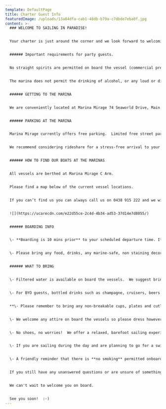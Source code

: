 ```yaml
---
template: DefaultPage
title: Charter Guest Info
featuredImage: /uploads/13a84dfa-cab1-48db-b79a-c7dbde7eba0f.jpg
content: >-
  ### WELCOME TO SAILING IN PARADISE!


  Your charter is just around the corner and we look forward to welcoming you onboard :) We have put together some essential pre-charter info to help get you ready for a totally stress-free and seamless experience! 


  ###### I﻿mportant requirements for party guests.


  N﻿o straight spirits are permitted on board the vessel (commercial premix spirits cans or bottles only).   Any spirits bottles will need to be surrendered to crew and will be returned at the end of the charter - sorry!!


  The marina does not permit the drinking of alcohol, or any loud or disorderly behaviour.  We also cannot welcome any already intoxicated guests on board the boat so please hold off on cracking open those drinks until you get on the boat. In the event that any guests become overly intoxicated on the charter it may be necessary to  end the charter early and drop guests at the nearest wharf.  


  ###### GETTING TO THE MARINA


  We are conveniently located at Marina Mirage 74 Seaworld Drive, Main Beach. 


  ###### P﻿ARKING AT THE MARINA


  M﻿arina Mirage currently offers free parking.  L﻿imited free street parking is also available on Seaworld Drive


  W﻿e recommend considering rideshare for a stress-free arrival to your charter.


  ###### HOW TO FIND OUR BOATS AT THE MARINAS


  A﻿ll vessels are berthed at Marina Mirage C Arm. 


  Please find a map below of the current vessel locations.  


  If you can’t find us you can always call us on 0438 915 222 and we will be happy to guide you. 


  ![](https://ucarecdn.com/e22d55ce-2c4d-4b34-ad53-37d14e7d8055/)


  ###### BOARDING INFO


  \- **Boarding is 10 mins prior** to your scheduled departure time. If you arrive earlier than this we ask that you please meet your group at the top, main boardwalk and wait there until your scheduled boarding time. The Marinas are very narrow, so it can be unsafe for large groups to congregate near the boats. At your scheduled boarding time 10 mins prior to departure, please make your way  to the vessel where our crew will be waiting for you. 


  \- Please bring any food, drinks, any marine-safe, non staining decorations etc with you on arrival.   On most occasions we are unfortunately unable to accept early deliveries due to the vessel's schedule and lack of storage space


  ###### WHAT TO BRING


  \- Filtered water is available on board the vessels.  We suggest bringing a reusable water bottle.  


  \- For BYO guests, bottled drinks such as champagne, cruisers, beers etc are welcome. **Red wine and straight bottles of spirits are not permitted**, but you are welcome to bring along commercial pre-mixed spirits/RTDs.  


  **\- Please remember to bring any non-breakable cups, plates and cutlery etc as required for BYO food and drinks as we don't carry these on board.**  We will provide eskies with ice for your use.  


  \- We welcome any attire on board the vessels so please dress however you feel comfortable to suit the theme of your charter, whether than be a T-Shirt and shorts or cocktail attire.  On winter evenings a jacket is advisable. 


  \- No shoes, no worries!  We offer a relaxed, barefoot sailing experience for your safety and comfort on board.     **You will be asked to slip your shoes off prior to boarding and leave your worries at the dock.**   


  \- If you are sailing during the day and are planning to go for a swim or enjoy our complimentary beach activities, be sure to remember your beach towel, swimmers and sunscreen (slip, slop, slap!) 


  \- A friendly reminder that there is **no smoking** permitted onboard our vessels. Our crew can organise a smoking stop for any guests on request, please let them know at the start of your charter. 


  If you still have any unanswered questions or are unsure of something, please feel free to give us a call on 0438 915 222 or drop us an email at info@sailinginparadise.com.au.  


  We can't wait to welcome you on board.   


  See you soon!  :-)
---
```

